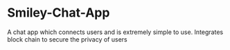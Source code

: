 # Smiley-Chat-App
A chat app which connects users and is extremely simple to use.
Integrates block chain to secure the privacy of users
